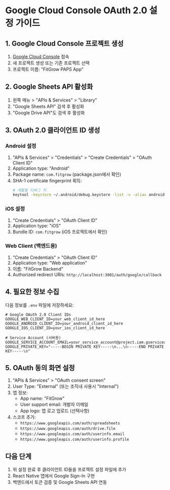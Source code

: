# Google Cloud Console OAuth 2.0 설정 가이드

## 1. Google Cloud Console 프로젝트 생성

1. [Google Cloud Console](https://console.cloud.google.com) 접속
2. 새 프로젝트 생성 또는 기존 프로젝트 선택
3. 프로젝트 이름: "FitGrow PAPS App"

## 2. Google Sheets API 활성화

1. 왼쪽 메뉴 > "APIs & Services" > "Library"
2. "Google Sheets API" 검색 후 활성화
3. "Google Drive API"도 검색 후 활성화

## 3. OAuth 2.0 클라이언트 ID 생성

### Android 설정
1. "APIs & Services" > "Credentials" > "Create Credentials" > "OAuth Client ID"
2. Application type: "Android"
3. Package name: `com.fitgrow` (package.json에서 확인)
4. SHA-1 certificate fingerprint 획득:
   ```bash
   # 개발용 디버그 키
   keytool -keystore ~/.android/debug.keystore -list -v -alias androiddebugkey -storepass android -keypass android
   ```

### iOS 설정
1. "Create Credentials" > "OAuth Client ID" 
2. Application type: "iOS"
3. Bundle ID: `com.fitgrow` (iOS 프로젝트에서 확인)

### Web Client (백엔드용)
1. "Create Credentials" > "OAuth Client ID"
2. Application type: "Web application"
3. 이름: "FitGrow Backend"
4. Authorized redirect URIs: `http://localhost:3001/auth/google/callback`

## 4. 필요한 정보 수집

다음 정보를 `.env` 파일에 저장하세요:

```env
# Google OAuth 2.0 Client IDs
GOOGLE_WEB_CLIENT_ID=your_web_client_id_here
GOOGLE_ANDROID_CLIENT_ID=your_android_client_id_here  
GOOGLE_IOS_CLIENT_ID=your_ios_client_id_here

# Service Account (서버용)
GOOGLE_SERVICE_ACCOUNT_EMAIL=your_service_account@project.iam.gserviceaccount.com
GOOGLE_PRIVATE_KEY="-----BEGIN PRIVATE KEY-----\n...\n-----END PRIVATE KEY-----\n"
```

## 5. OAuth 동의 화면 설정

1. "APIs & Services" > "OAuth consent screen"
2. User Type: "External" (또는 조직내 사용시 "Internal")
3. 앱 정보:
   - App name: "FitGrow"
   - User support email: 개발자 이메일
   - App logo: 앱 로고 업로드 (선택사항)
4. 스코프 추가:
   - `https://www.googleapis.com/auth/spreadsheets`
   - `https://www.googleapis.com/auth/drive.file`
   - `https://www.googleapis.com/auth/userinfo.email`
   - `https://www.googleapis.com/auth/userinfo.profile`

## 다음 단계

1. 위 설정 완료 후 클라이언트 ID들을 프로젝트 설정 파일에 추가
2. React Native 앱에서 Google Sign-In 구현
3. 백엔드에서 토큰 검증 및 Google Sheets API 연동